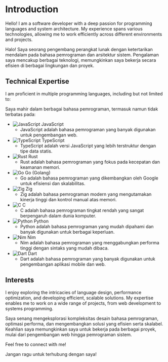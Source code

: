 # Introduction

Hello! I am a software developer with a deep passion for programming languages and system architecture. My experience spans various technologies, allowing me to work efficiently across different environments and projects.

Halo! Saya seorang pengembang perangkat lunak dengan ketertarikan mendalam pada bahasa pemrograman dan arsitektur sistem. Pengalaman saya mencakup berbagai teknologi, memungkinkan saya bekerja secara efisien di berbagai lingkungan dan proyek.

## Technical Expertise
I am proficient in multiple programming languages, including but not limited to:

Saya mahir dalam berbagai bahasa pemrograman, termasuk namun tidak terbatas pada:

- ![JavaScript](https://img.shields.io/badge/-JavaScript-F7DF1E?style=flat&logo=javascript&logoColor=black) JavaScript
  - JavaScript adalah bahasa pemrograman yang banyak digunakan untuk pengembangan web.
- ![TypeScript](https://img.shields.io/badge/-TypeScript-3178C6?style=flat&logo=typescript&logoColor=white) TypeScript
  - TypeScript adalah versi JavaScript yang lebih terstruktur dengan tipe data statis.
- ![Rust](https://img.shields.io/badge/-Rust-000000?style=flat&logo=rust&logoColor=white) Rust
  - Rust adalah bahasa pemrograman yang fokus pada kecepatan dan keamanan memori.
- ![Go](https://img.shields.io/badge/-Go-00ADD8?style=flat&logo=go&logoColor=white) Go (Golang)
  - Go adalah bahasa pemrograman yang dikembangkan oleh Google untuk efisiensi dan skalabilitas.
- ![Zig](https://img.shields.io/badge/-Zig-F7A41D?style=flat&logo=zig&logoColor=black) Zig
  - Zig adalah bahasa pemrograman modern yang mengutamakan kinerja tinggi dan kontrol manual atas memori.
- ![C](https://img.shields.io/badge/-C-A8B9CC?style=flat&logo=c&logoColor=black) C
  - C adalah bahasa pemrograman tingkat rendah yang sangat berpengaruh dalam dunia komputer.
- ![Python](https://img.shields.io/badge/-Python-3776AB?style=flat&logo=python&logoColor=white) Python
  - Python adalah bahasa pemrograman yang mudah dipahami dan banyak digunakan untuk berbagai keperluan.
- ![Nim](https://img.shields.io/badge/-Nim-F5C518?style=flat&logo=nim&logoColor=black) Nim
  - Nim adalah bahasa pemrograman yang menggabungkan performa tinggi dengan sintaks yang mudah dibaca.
- ![Dart](https://img.shields.io/badge/-Dart-0175C2?style=flat&logo=dart&logoColor=white) Dart
  - Dart adalah bahasa pemrograman yang banyak digunakan untuk pengembangan aplikasi mobile dan web.

## Interests
I enjoy exploring the intricacies of language design, performance optimization, and developing efficient, scalable solutions. My expertise enables me to work on a wide range of projects, from web development to systems programming.

Saya senang mengeksplorasi kompleksitas desain bahasa pemrograman, optimasi performa, dan mengembangkan solusi yang efisien serta skalabel. Keahlian saya memungkinkan saya untuk bekerja pada berbagai proyek, mulai dari pengembangan web hingga pemrograman sistem.

Feel free to connect with me!

Jangan ragu untuk terhubung dengan saya!
